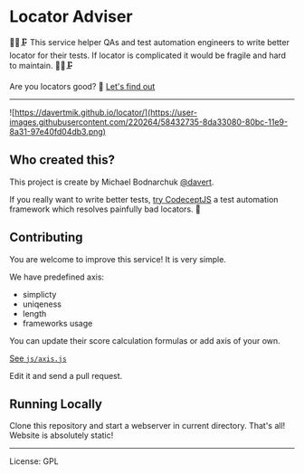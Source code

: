 # Locator Adviser 


🤖👾🗜 This service helper QAs and test automation engineers to write better locator for their tests.
If locator is complicated it would be fragile and hard to maintain. 🤖👾🗜

Are you locators good? 🤔 [Let's find out](https://davertmik.github.io/locator/)

---

![https://davertmik.github.io/locator/](https://user-images.githubusercontent.com/220264/58432735-8da33080-80bc-11e9-8a31-97e40fd04db3.png)

## Who created this?

This project is create by Michael Bodnarchuk [@davert](https://twitter.com/davert). 

If you really want to write better tests, [try CodeceptJS](https://codecept.io) a test automation framework which resolves painfully bad locators. 🚀

## Contributing

You are welcome to improve this service! It is very simple.

We have predefined axis:

* simplicty
* uniqeness
* length
* frameworks usage

You can update their score calculation formulas or add axis of your own. 

[See `js/axis.js`](https://github.com/DavertMik/locator/blob/gh-pages/js/axis.js)

Edit it and send a pull request.

## Running Locally

Clone this repository and start a webserver in current directory. That's all! Website is absolutely static!


---

License: GPL